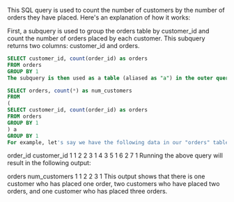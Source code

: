 This SQL query is used to count the number of customers by the number of orders they have placed. Here's an explanation of how it works:

First, a subquery is used to group the orders table by customer_id and count the number of orders placed by each customer. This subquery returns two columns: customer_id and orders.

```SQL
SELECT customer_id, count(order_id) as orders
FROM orders
GROUP BY 1
The subquery is then used as a table (aliased as "a") in the outer query. The outer query groups the result of the subquery by the number of orders ("orders") and counts the number of customers in each group using the count() function. The result set includes two columns: orders and num_customers.
```

```SQL
SELECT orders, count(*) as num_customers
FROM
(
SELECT customer_id, count(order_id) as orders
FROM orders
GROUP BY 1
) a
GROUP BY 1
For example, let's say we have the following data in our "orders" table:
```
order_id	customer_id
1	1
2	2
3	1
4	3
5	1
6	2
7	1
Running the above query will result in the following output:

orders	num_customers
1	1
2	2
3	1
This output shows that there is one customer who has placed one order, two customers who have placed two orders, and one customer who has placed three orders.